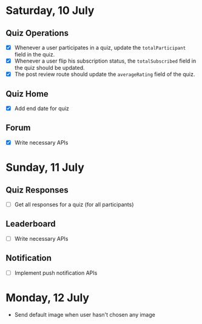 # Saturday, 10 July

## Quiz Operations

- [x] Whenever a user participates in a quiz, update the `totalParticipant` field in the quiz.
- [x] Whenever a user flip his subscription status, the `totalSubscribed` field in the quiz should be updated.
- [x] The post review route should update the `averageRating` field of the quiz.

## Quiz Home

- [x] Add end date for quiz

## Forum

- [x] Write necessary APIs

# Sunday, 11 July

## Quiz Responses

- [ ] Get all responses for a quiz (for all participants)

## Leaderboard

- [ ] Write necessary APIs

## Notification

- [ ] Implement push notification APIs

# Monday, 12 July

- Send default image when user hasn't chosen any image
